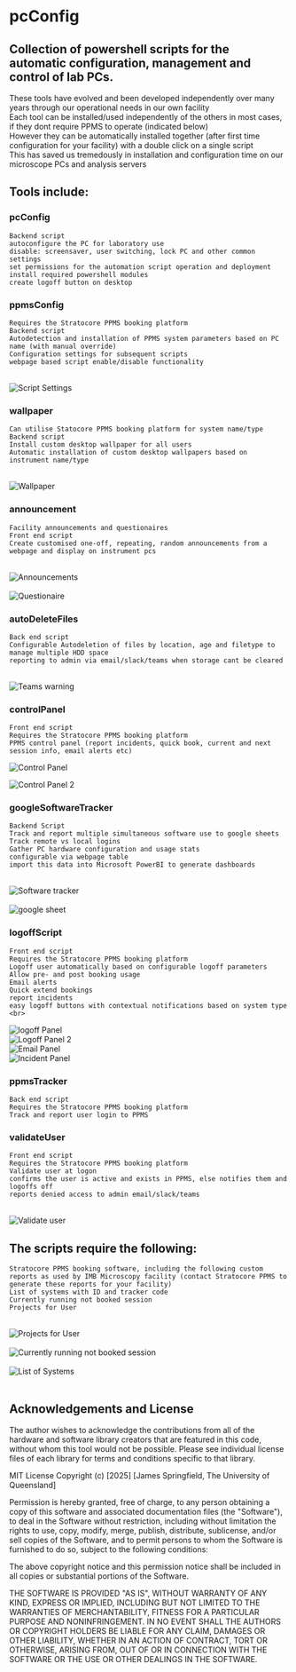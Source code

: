 # pcConfig
## Collection of powershell scripts for the automatic configuration, management and control of lab PCs.

These tools have evolved and been developed independently over many years through our operational needs in our own facility<br>
Each tool can be installed/used independently of the others in most cases, if they dont require PPMS to operate (indicated below)<br>
However they can be automatically installed together (after first time configuration for your facility) with a double click on a single script<br>
This has saved us tremedously in installation and configuration time on our microscope PCs and analysis servers<br>


## Tools include:

### pcConfig
    Backend script
    autoconfigure the PC for laboratory use
    disable: screensaver, user switching, lock PC and other common settings 
    set permissions for the automation script operation and deployment
    install required powershell modules
    create logoff button on desktop

### ppmsConfig
    Requires the Stratocore PPMS booking platform
    Backend script
    Autodetection and installation of PPMS system parameters based on PC name (with manual override)
    Configuration settings for subsequent scripts
    webpage based script enable/disable functionality
<br>![Script Settings](https://github.com/user-attachments/assets/dd53e04f-78c2-49e8-bef5-a3540c9901f6)<br>

    
### wallpaper
    Can utilise Statocore PPMS booking platform for system name/type
    Backend script
    Install custom desktop wallpaper for all users
    Automatic installation of custom desktop wallpapers based on instrument name/type
<br>![Wallpaper](https://github.com/user-attachments/assets/76fbe44c-b4e6-4ce3-a1f5-5b9bdc82356a)<br>


### announcement
    Facility announcements and questionaires
    Front end script
    Create customised one-off, repeating, random announcements from a webpage and display on instrument pcs
<br>![Announcements](https://github.com/user-attachments/assets/88981e1d-56eb-46ff-96b8-df5022d8a73a)<br>
<br>![Questionaire](https://github.com/user-attachments/assets/a1eb55a9-185c-46f7-bbaa-f683b6f86de9)<br>


### autoDeleteFiles
    Back end script
    Configurable Autodeletion of files by location, age and filetype to manage multiple HDD space
    reporting to admin via email/slack/teams when storage cant be cleared
<br>![Teams warning](https://github.com/user-attachments/assets/2afc4d46-03d6-4d45-97fb-079be43977ae)<br>

### controlPanel
    Front end script
    Requires the Stratocore PPMS booking platform
    PPMS control panel (report incidents, quick book, current and next session info, email alerts etc)
  ![Control Panel](https://github.com/user-attachments/assets/940d0543-16a2-4c9b-8b54-1d9de19642f1)
  
  ![Control Panel 2](https://github.com/user-attachments/assets/ab487985-0753-4749-80dc-b6ad8d6f4ed2)

    
### googleSoftwareTracker
    Backend Script
    Track and report multiple simultaneous software use to google sheets
    Track remote vs local logins
    Gather PC hardware configuration and usage stats
    configurable via webpage table
    import this data into Microsoft PowerBI to generate dashboards
<br>![Software tracker](https://github.com/user-attachments/assets/6db99d9d-c3c1-4af4-9d91-db1b92206ff5)<br>
<br>![google sheet](https://github.com/user-attachments/assets/53ebe704-411c-4290-bcad-d0cd6b29d0e2)<br>


### logoffScript
    Front end script
    Requires the Stratocore PPMS booking platform
    Logoff user automatically based on configurable logoff parameters 
    Allow pre- and post booking usage
    Email alerts
    Quick extend bookings
    report incidents
    easy logoff buttons with contextual notifications based on system type
    <br>
  ![logoff Panel](https://github.com/user-attachments/assets/3f09e6ad-bebe-4697-8ff7-b9ac67bf6b9b)
  <br>
  ![Logoff Panel 2](https://github.com/user-attachments/assets/eb0c0948-4aee-4426-997a-a6ff8a08eb7c)
  <br>
  ![Email Panel](https://github.com/user-attachments/assets/892bb479-363b-4b92-9304-b2d9515c0b0b)
  <br>
  ![Incident Panel](https://github.com/user-attachments/assets/49927a43-60b4-44bf-a69c-221a75cf7d68)
  <br>

### ppmsTracker
    Back end script
    Requires the Stratocore PPMS booking platform
    Track and report user login to PPMS
    
### validateUser
    Front end script
    Requires the Stratocore PPMS booking platform
    Validate user at logon
    confirms the user is active and exists in PPMS, else notifies them and logoffs off
    reports denied access to admin email/slack/teams
<br>![Validate user](https://github.com/user-attachments/assets/f6df3b15-2afe-4670-b119-51ab65e09977)<br>

      
## The scripts require the following:
    Stratocore PPMS booking software, including the following custom reports as used by IMB Microscopy facility (contact Stratocore PPMS to generate these reports for your facility)
    List of systems with ID and tracker code
    Currently running not booked session
    Projects for User
<br>![Projects for User](https://github.com/user-attachments/assets/3026294e-0ba8-4fb1-af4a-d62220cc9e06)<br>
<br>![Currently running not booked session](https://github.com/user-attachments/assets/97012fc2-fb31-4c3f-9240-420572b226d0)<br>
<br>![List of Systems](https://github.com/user-attachments/assets/fcc7ddb6-57d3-4c4b-9195-245f10492445)<br>
<br>

## Acknowledgements and License

The author wishes to acknowledge the contributions from all of the hardware and software library creators that are featured in this code, without whom this tool would not be possible.
Please see individual license files of each library for terms and conditions specific to that library.

MIT License Copyright (c) [2025] [James Springfield, The University of Queensland]

Permission is hereby granted, free of charge, to any person obtaining a copy of this software and associated documentation files (the "Software"), to deal in the Software without restriction, including without limitation the rights to use, copy, modify, merge, publish, distribute, sublicense, and/or sell copies of the Software, and to permit persons to whom the Software is furnished to do so, subject to the following conditions:

The above copyright notice and this permission notice shall be included in all copies or substantial portions of the Software.

THE SOFTWARE IS PROVIDED "AS IS", WITHOUT WARRANTY OF ANY KIND, EXPRESS OR IMPLIED, INCLUDING BUT NOT LIMITED TO THE WARRANTIES OF MERCHANTABILITY, FITNESS FOR A PARTICULAR PURPOSE AND NONINFRINGEMENT. IN NO EVENT SHALL THE AUTHORS OR COPYRIGHT HOLDERS BE LIABLE FOR ANY CLAIM, DAMAGES OR OTHER LIABILITY, WHETHER IN AN ACTION OF CONTRACT, TORT OR OTHERWISE, ARISING FROM, OUT OF OR IN CONNECTION WITH THE SOFTWARE OR THE USE OR OTHER DEALINGS IN THE SOFTWARE.
